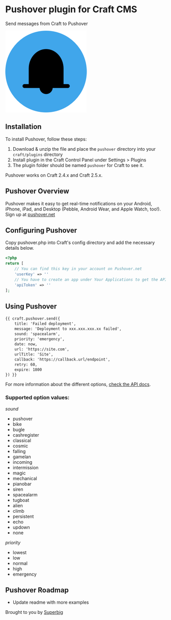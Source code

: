 # Pushover plugin for Craft CMS

Send messages from Craft to Pushover

![Screenshot](resources/icon.png)

## Installation

To install Pushover, follow these steps:

1. Download & unzip the file and place the `pushover` directory into your `craft/plugins` directory
2. Install plugin in the Craft Control Panel under Settings > Plugins
3. The plugin folder should be named `pushover` for Craft to see it.

Pushover works on Craft 2.4.x and Craft 2.5.x.

## Pushover Overview

Pushover makes it easy to get real-time notifications on your Android, iPhone, iPad, and Desktop (Pebble, Android Wear, and Apple Watch, too!). Sign up at [pushover.net](https://pushover.net)

## Configuring Pushover

Copy pushover.php into Craft's config directory and add the necessary details below.

```php
<?php
return [
    // You can find this key in your account on Pushover.net
    'userKey' => ''
    // You have to create an app under Your Applications to get the API token
    'apiToken' => ''
];
```

## Using Pushover

```twig
{{ craft.pushover.send({
    title: 'Failed deployment',
    message: 'Deployment to xxx.xxx.xxx.xx failed',
    sound: 'spacealarm',
    priority: 'emergency',
    date: now,
    url: 'https://site.com',
    urlTitle: 'Site',
    callback: 'https://callback.url/endpoint',
    retry: 60,
    expire: 1800
}) }}
```

For more information about the different options, [check the API docs](https://pushover.net/api).

### Supported option values:

*sound*
* pushover
* bike
* bugle
* cashregister
* classical
* cosmic
* falling
* gamelan
* incoming
* intermission
* magic
* mechanical
* pianobar
* siren
* spacealarm
* tugboat
* alien
* climb
* persistent
* echo
* updown
* none

*priority*
* lowest
* low
* normal
* high
* emergency

## Pushover Roadmap

* Update readme with more examples

Brought to you by [Superbig](https://superbig.co)
